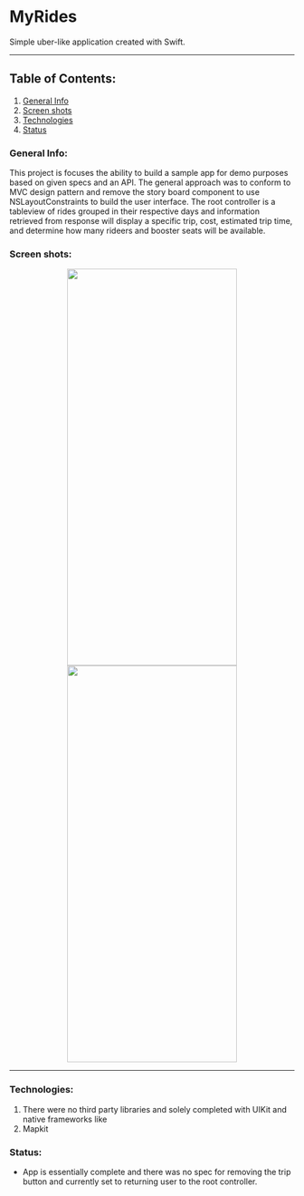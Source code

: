 # MyRides
Simple uber-like application created with Swift.
***

## Table of Contents:
1. [General Info](#general-info)
2. [Screen shots](#screen-shots)
3. [Technologies](#technologies)
4. [Status](#status)

### General Info:
This project is focuses the ability to build a sample app for demo purposes based on given specs and an API.
The general approach was to conform to MVC design pattern and remove the story board component to use NSLayoutConstraints
to build the user interface. The root controller is a tableview of rides grouped in their respective days and information retrieved from response will display
a specific trip, cost, estimated trip time, and determine how many rideers and booster seats will be available.

### Screen shots:
<p align="middle">
<img src="https://user-images.githubusercontent.com/39013177/132300249-11f62efa-d767-4b84-be26-df5100587ac7.png" width=300 height=700 hspace=50/>
<img src="https://user-images.githubusercontent.com/39013177/132301391-5f512576-4e40-417e-9393-20ef790e3141.png" width=300 height=700 hspace=50/>
</p>

***
### Technologies:
1. There were no third party libraries and solely completed with UIKit and native frameworks like 
2. Mapkit

### Status:
- App is essentially complete and there was no spec for removing the trip button and currently set to returning user
to the root controller.
